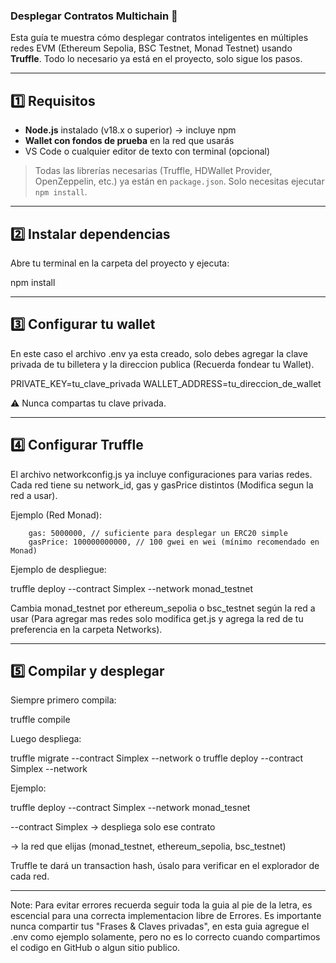 

### Desplegar Contratos Multichain 🚀

Esta guía te muestra cómo desplegar contratos inteligentes en múltiples redes EVM (Ethereum Sepolia, BSC Testnet, Monad Testnet) usando **Truffle**. Todo lo necesario ya está en el proyecto, solo sigue los pasos.

---

## 1️⃣ Requisitos

- **Node.js** instalado (v18.x o superior) → incluye npm  
- **Wallet con fondos de prueba** en la red que usarás  
- VS Code o cualquier editor de texto con terminal (opcional)

> Todas las librerías necesarias (Truffle, HDWallet Provider, OpenZeppelin, etc.) ya están en `package.json`. Solo necesitas ejecutar `npm install`.

---

## 2️⃣ Instalar dependencias

Abre tu terminal en la carpeta del proyecto y ejecuta:


npm install

---

## 3️⃣ Configurar tu wallet

En este caso el archivo .env ya esta creado, solo debes agregar la clave privada de tu billetera y la direccion publica (Recuerda fondear tu Wallet).

PRIVATE_KEY=tu_clave_privada
WALLET_ADDRESS=tu_direccion_de_wallet


⚠️ Nunca compartas tu clave privada.

---

## 4️⃣ Configurar Truffle

El archivo networkconfig.js ya incluye configuraciones para varias redes.
Cada red tiene su network_id, gas y gasPrice distintos (Modifica segun la red a usar).

Ejemplo (Red Monad): 

        gas: 5000000, // suficiente para desplegar un ERC20 simple
        gasPrice: 100000000000, // 100 gwei en wei (mínimo recomendado en Monad)

Ejemplo de despliegue:

truffle deploy --contract Simplex --network monad_testnet


Cambia monad_testnet por ethereum_sepolia o bsc_testnet según la red a usar (Para agregar mas redes solo modifica get.js y agrega la red de tu preferencia en la carpeta Networks).

---

## 5️⃣ Compilar y desplegar

Siempre primero compila:

truffle compile


Luego despliega:

truffle migrate --contract Simplex --network <red> o truffle deploy --contract Simplex --network <red>

Ejemplo:

truffle deploy --contract Simplex --network monad_tesnet 


--contract Simplex → despliega solo ese contrato

<red> → la red que elijas (monad_testnet, ethereum_sepolia, bsc_testnet)

Truffle te dará un transaction hash, úsalo para verificar en el explorador de cada red.

---

Note: Para evitar errores recuerda seguir toda la guia al pie de la letra, es escencial para una correcta implementacion libre de Errores. Es importante nunca compartir tus "Frases & Claves privadas", en esta guia agregue el .env como ejemplo solamente, pero no es lo correcto cuando compartimos el codigo en GitHub o algun sitio publico.


